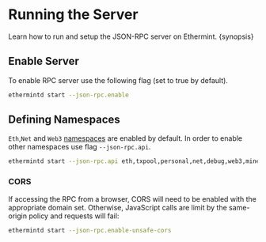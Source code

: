<!--
order: 1
-->

# Running the Server

Learn how to run and setup the JSON-RPC server on Ethermint. {synopsis}

## Enable Server

To enable RPC server use the following flag (set to true by default).

```bash
ethermintd start --json-rpc.enable
```

## Defining Namespaces

`Eth`,`Net` and `Web3` [namespaces](./namespaces) are enabled by default. In order to enable other namespaces use flag `--json-rpc.api`.

```bash
ethermintd start --json-rpc.api eth,txpool,personal,net,debug,web3,miner
```

### CORS

If accessing the RPC from a browser, CORS will need to be enabled with the appropriate domain set. Otherwise, JavaScript calls are limit by the same-origin policy and requests will fail:

```bash
ethermintd start --json-rpc.enable-unsafe-cors
```
